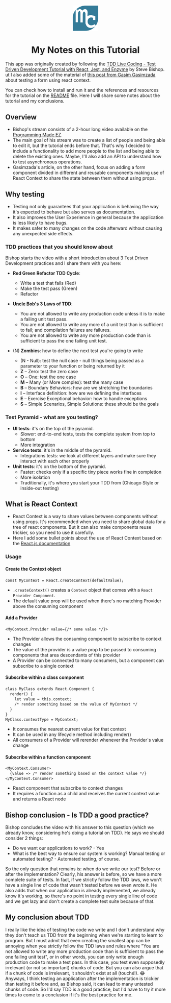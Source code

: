 <p align="center"><img src="./src/img/mylogo.svg" alt="logo" title="logo" width="80"></p>
<h1 align="center">My Notes on this Tutorial</h1>

This app was originally created by following the [TDD Live Coding - Test Driven Development Tutorial with React, Jest, and Enzyme](https://www.youtube.com/watch?v=tX-gu6FWcsE) by Steve Bishop. 
ut I also added some of the material of [this post from Gasim Gasimzada](https://medium.com/front-end-weekly/tested-react-build-and-test-a-form-using-react-context-81870af6a9ac) about testing a form using react context.

You can check how to install and run it and the references and resources for the tutorial on the [README](./README.md) file. Here I will share some notes about the tutorial and my conclusions.

## Overview

- Bishop's stream consists of a 2-hour long video available on the [Programming Made EZ](https://www.youtube.com/watch?v=tX-gu6FWcsE).
- The main goal of his stream was to create a list of people and being able to edit it, but the tutorial ends before that. That's why I decided to include a functionality to add more people to the list and being able to delete the existing ones. Maybe, I'll also add an API to understand how to test asynchronous operations.
- Gasimzada's article, on the other hand, focus on adding a form component divided in different and reusable components making use of React Context to share the state between them without using props.

## Why testing

- Testing not only guarantees that your application is behaving the way it's expected to behave but also serves as documentation.
- It also improves the User Experience in general because the application is less likely to have bugs.
- It makes safer to many changes on the code afterward without causing any unexpected side effects.

### TDD practices that you should know about

Bishop starts the video with a short introduction about 3 Test Driven Development practices and I share them with you here:

- **Red Green Refactor TDD Cycle**: 
  - Write a test that fails (Red)
  - Make the test pass (Green)
  - Refactor 

- **[Uncle Bob's](https://en.wikipedia.org/wiki/Robert_C._Martin) 3 Laws of TDD**:
  - You are not allowed to write any production code unless it is to make a failing unit test pass.
  - You are not allowed to write any more of a unit test than is sufficient to fail; and compilation failures are failures.
  - You are not allowed to write any more production code than is sufficient to pass the one failing unit test.

- (N) **Zombies**: how to define the next test you're going to write
  - (N - Null): test the null case - null things being passed as a parameter to your function or being returned by it 
  - **Z** – Zero: test the zero case
  - **O** – One: test the one case
  - **M** – Many (or More complex): test the many case
  - **B** – Boundary Behaviors: how are we stretching the boundaries
  - **I** – Interface definition: how are we defining the interfaces
  - **E** – Exercise Exceptional behavior: how to handle exceptions
  - **S** – Simple Scenarios, Simple Solutions: these should be the goals

### Test Pyramid - what are you testing?

- **UI tests**: it's on the top of the pyramid. 
  - Slower: end-to-end tests, tests the complete system from top to bottom
  - More integration
- **Service tests**: it's in the middle of the pyramid.
  - Integrations tests: we look at different layers and make sure they interact with each other properly
- **Unit tests**: it's on the bottom of the pyramid.
  - Faster: checks only if a specific tiny piece works fine in completion
  - More isolation
  - Traditionally, it's where you start your TDD from (Chicago Style or inside-out testing)

## What is React Context

- React Context is a way to share values between components without using props. It's recommended when you need to share global data for a tree of react components. But it can also make components reuse trickier, so you need to use it carefully.
- Here I add some bullet points about the use of React Context based on the 
[React.js documentation](https://reactjs.org/docs/context.html)

### Usage

#### Create the Context object
```
const MyContext = React.createContext(defaultValue);
```
- `.createContext()` creates a `Context` object that comes with a `React Provider Component`.
- The default value prop will be used when there's no matching Provider above the consuming component

#### Add a Provider
```
<MyContext.Provider value={/* some value */}>
```
- The Provider allows the consuming component to subscribe to context changes
- The value of the provider is a value prop to be passed to consuming components that area descendants of this provider
- A Provider can be connected to many consumers, but a component can subscribe to a single context

#### Subscribe within a class component

```
class MyClass extends React.Component {
  render() {
    let value = this.context;
    /* render something based on the value of MyContext */
  }
}
MyClass.contextType = MyContext;
```
- It consumes the nearest current value for that context
- It can be used in any lifecycle method including render()
- All consumers of a Provider will rerender whenever the Provider`s value change

#### Subscribe within a function component

```
<MyContext.Consumer>
  {value => /* render something based on the context value */}
</MyContext.Consumer>
```
- React component that subscribe to context changes
- It requires a function as a child and receives the current context value and returns a React node

## Bishop conclusion - Is TDD a good practice?

Bishop concludes the video with his answer to this question (which we already know, considering he's doing a tutorial on TDD).
He says we should consider 2 things:
  - Do we want our applications to work? - Yes
  - What is the best way to ensure our system is working? Manual testing or automated testing? - Automated testing, of course.

So the only question that remains is: when do we write our test? Before or after the implementation?
Clearly, his answer is before, so we have a more complete suite of tests. In fact, if we strictly follow the TDD laws, we won't have a single line of code that wasn't tested before we even wrote it.
He also adds that when our application is already implemented, we already know it's working, so there's no point in testing every single line of code and we get lazy and don't create a complete test suite because of that.

## My conclusion about TDD 

I really like the idea of testing the code we write and I don't understand why they don't teach us TDD from the beginning when we're starting to learn to program. 
But I must admit that even creating the smallest app can be annoying when you strictly follow the TDD laws and rules where "You are not allowed to write any more production code than is sufficient to pass the one failing unit test", or in other words, you can only write enough production code to make a test pass. 
In this case, you test even supposedly irrelevant (or not so important) chunks of code. But you can also argue that if a chunk of code is irrelevant, it shouldn't exist at all (touché!). 😂
Anyways, I think testing an application after the implementation is trickier than testing it before and, as Bishop said, it can lead to many untested chunks of code. So I'd say TDD is a good practice, but I'd have to try it more times to come to a conclusion if it's the best practice for me.


